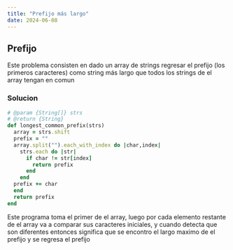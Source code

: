 ```yaml
---
title: "Prefijo más largo"
date: 2024-06-08
---
```


## Prefijo

Este problema consisten en dado un array de strings regresar el prefijo (los primeros caracteres) como string más largo que todos los strings de
el array tengan en comun

### Solucion

```rb
# @param {String[]} strs
# @return {String}
def longest_common_prefix(strs)
  array = strs.shift
  prefix = ""
  array.split("").each_with_index do |char,index|
    strs.each do |str|
      if char != str[index]
        return prefix
      end
    end
  prefix += char
  end
  return prefix
end
```
Este programa toma el primer de el array, luego por cada elemento restante de el array va a comparar sus caracteres iniciales, y cuando detecta
que son diferentes entonces significa que se encontro el largo maximo de el prefijo y se regresa el prefijo
